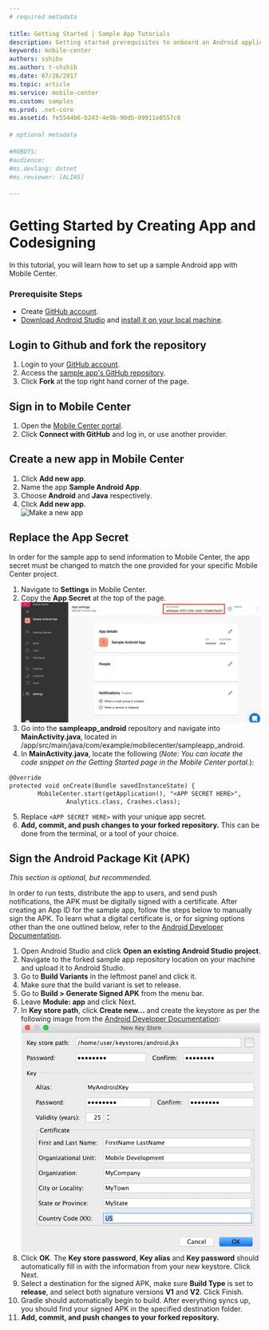 ```yaml
---
# required metadata

title: Getting Started | Sample App Tutorials
description: Getting started prerequisites to onboard an Android application in Mobile Center
keywords: mobile-center
authors: sshibu
ms.author: t-shshib
ms.date: 07/26/2017
ms.topic: article
ms.service: mobile-center
ms.custom: samples
ms.prod: .net-core
ms.assetid: fe5544b6-b243-4e9b-90db-09911e0557c6

# optional metadata

#ROBOTS:
#audience:
#ms.devlang: dotnet
#ms.reviewer: [ALIAS]

---
```



# Getting Started by Creating App and Codesigning

In this tutorial, you will learn how to set up a sample Android app with Mobile Center.

### Prerequisite Steps
- Create [GitHub account](https://github.com/join).
- [Download Android Studio](https://developer.android.com/studio/index.html) and [install it on your local machine](https://developer.android.com/studio/install.html).

## Login to Github and fork the repository
1. Login to your [GitHub account](https://github.com/join).
2. Access the [sample app's GitHub repository](https://github.com/MobileCenter/sampleapp-android).
3. Click **Fork** at the top right hand corner of the page.


## Sign in to Mobile Center
1. Open the [Mobile Center portal](https://mobile.azure.com).
2. Click **Connect with GitHub** and log in, or use another provider.

## Create a new app in Mobile Center
1. Click **Add new app**.
2. Name the app **Sample Android App**.
3. Choose **Android** and **Java** respectively.
4. Click **Add new app**.  
  ![Make a new app](images/MakeAndroidApp.gif)

## Replace the App Secret

In order for the sample app to send information to Mobile Center, the app secret must be changed to match the one provided for your specific Mobile Center project.

1. Navigate to **Settings** in Mobile Center.
2. Copy the **App Secret** at the top of the page.
  ![Make a new app](images/AppSecret.jpg)
3. Go into the **sampleapp_android** repository and navigate into **MainActivity.java**, located in /app/src/main/java/com/example/mobilecenter/sampleapp_android.
4. In **MainActivity.java**, locate the following (*Note: You can locate the code snippet on the Getting Started page in the Mobile Center portal.*):
```
@Override
protected void onCreate(Bundle savedInstanceState) {
        MobileCenter.start(getApplication(), "<APP SECRET HERE>",
                Analytics.class, Crashes.class);
``` 
5. Replace  `<APP SECRET HERE>` with your unique app secret.
6. **Add, commit, and push changes to your forked repository.** This can be done from the terminal, or a tool of your choice.

## Sign the Android Package Kit (APK)

*This section is optional, but recommended.*

In order to run tests, distribute the app to users, and send push notifications, the APK must be digitally signed with a certificate. After creating an App ID for the sample app, follow the steps below to manually sign the APK. To learn what a digital certificate is, or for signing options other than the one outlined below, refer to the [Android Developer Documentation](https://developer.android.com/studio/publish/app-signing.html#sign-auto).

  1. Open Android Studio and click **Open an existing Android Studio project**.
  2. Navigate to the forked sample app repository location on your machine and upload it to Android Studio.
  3. Go to **Build Variants** in the leftmost panel and click it.
  4. Make sure that the build variant is set to release.
  3. Go to **Build > Generate Signed APK** from the menu bar.
  4. Leave **Module: app** and click Next.
  5. In **Key store path**, click **Create new...** and create the keystore as per the following image from the [Android Developer Documentation](https://developer.android.com/studio/publish/app-signing.html#sign-auto):
      ![Make a new app](images/newKeystore.png)
  6. Click **OK**. The **Key store password**, **Key alias** and **Key password** should automatically fill in with the information from your new keystore. Click Next.
  7. Select a destination for the signed APK, make sure **Build Type** is set to **release**, and select both signature versions **V1** and **V2**. Click Finish.
  8. Gradle should automatically begin to build. After everything syncs up, you should find your signed APK in the specified destination folder.
  8. **Add, commit, and push changes to your forked repository.**
